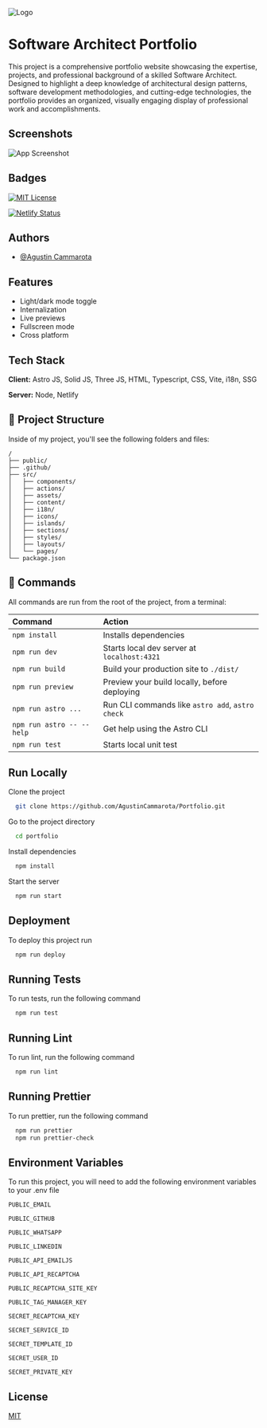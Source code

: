 ![Logo](https://agustincammarota.com/favicon/favicon.svg)

# Software Architect Portfolio

This project is a comprehensive portfolio website showcasing the expertise, projects, and professional background of a skilled Software Architect. Designed to highlight a deep knowledge of architectural design patterns, software development methodologies, and cutting-edge technologies, the portfolio provides an organized, visually engaging display of professional work and accomplishments.

## Screenshots

![App Screenshot](https://agustincammarota.com/assets/website-agustin-cammarota.webp)

## Badges

[![MIT License](https://img.shields.io/badge/License-MIT-green.svg)](https://choosealicense.com/licenses/mit/)

[![Netlify Status](https://api.netlify.com/api/v1/badges/22397ab0-29e4-4015-a008-c2461b6982e7/deploy-status)](https://app.netlify.com/sites/agustincammarota/deploys)

## Authors

- [@Agustin Cammarota](https://github.com/AgustinCammarota)

## Features

- Light/dark mode toggle
- Internalization
- Live previews
- Fullscreen mode
- Cross platform

## Tech Stack

**Client:** Astro JS, Solid JS, Three JS, HTML, Typescript, CSS, Vite, i18n, SSG

**Server:** Node, Netlify

## 🚀 Project Structure

Inside of my project, you'll see the following folders and files:

```text
/
├── public/
├── .github/
├── src/
│   ├── components/
│   ├── actions/
│   ├── assets/
│   ├── content/
│   ├── i18n/
│   ├── icons/
│   ├── islands/
│   ├── sections/
│   ├── styles/
│   ├── layouts/
│   └── pages/
└── package.json
```

## 🧞 Commands

All commands are run from the root of the project, from a terminal:

| Command                   | Action                                           |
| :------------------------ | :----------------------------------------------- |
| `npm install`             | Installs dependencies                            |
| `npm run dev`             | Starts local dev server at `localhost:4321`      |
| `npm run build`           | Build your production site to `./dist/`          |
| `npm run preview`         | Preview your build locally, before deploying     |
| `npm run astro ...`       | Run CLI commands like `astro add`, `astro check` |
| `npm run astro -- --help` | Get help using the Astro CLI                     |
| `npm run test`            | Starts local unit test                           |

## Run Locally

Clone the project

```bash
  git clone https://github.com/AgustinCammarota/Portfolio.git
```

Go to the project directory

```bash
  cd portfolio
```

Install dependencies

```bash
  npm install
```

Start the server

```bash
  npm run start
```

## Deployment

To deploy this project run

```bash
  npm run deploy
```

## Running Tests

To run tests, run the following command

```bash
  npm run test
```

## Running Lint

To run lint, run the following command

```bash
  npm run lint
```

## Running Prettier

To run prettier, run the following command

```bash
  npm run prettier
  npm run prettier-check
```

## Environment Variables

To run this project, you will need to add the following environment variables to your .env file

`PUBLIC_EMAIL`

`PUBLIC_GITHUB`

`PUBLIC_WHATSAPP`

`PUBLIC_LINKEDIN`

`PUBLIC_API_EMAILJS`

`PUBLIC_API_RECAPTCHA`

`PUBLIC_RECAPTCHA_SITE_KEY`

`PUBLIC_TAG_MANAGER_KEY`

`SECRET_RECAPTCHA_KEY`

`SECRET_SERVICE_ID`

`SECRET_TEMPLATE_ID`

`SECRET_USER_ID`

`SECRET_PRIVATE_KEY`

## License

[MIT](https://choosealicense.com/licenses/mit/)
